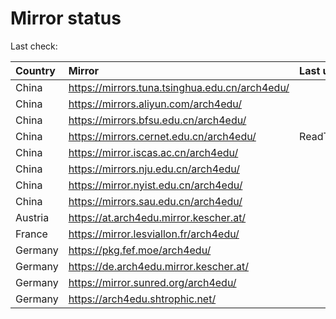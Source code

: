 <script src="./time.js"></script>
# Mirror status
Last check: <script type="text/javascript">localize(1749806847.1797287);</script>

|Country|Mirror|Last update|
|:------|:-----|:----------|
|China|https://mirrors.tuna.tsinghua.edu.cn/arch4edu/|<script type="text/javascript">localize(1749753938);</script>|
|China|https://mirrors.aliyun.com/arch4edu/|<script type="text/javascript">localize(1749797482);</script>|
|China|https://mirrors.bfsu.edu.cn/arch4edu/|<script type="text/javascript">localize(1749753938);</script>|
|China|https://mirrors.cernet.edu.cn/arch4edu/|ReadTimeout|
|China|https://mirror.iscas.ac.cn/arch4edu/|<script type="text/javascript">localize(1749753938);</script>|
|China|https://mirrors.nju.edu.cn/arch4edu/|<script type="text/javascript">localize(1749710890);</script>|
|China|https://mirror.nyist.edu.cn/arch4edu/|<script type="text/javascript">localize(1749753938);</script>|
|China|https://mirrors.sau.edu.cn/arch4edu/|<script type="text/javascript">localize(1731653531);</script>|
|Austria|https://at.arch4edu.mirror.kescher.at/|<script type="text/javascript">localize(1749753938);</script>|
|France|https://mirror.lesviallon.fr/arch4edu/|<script type="text/javascript">localize(1749753938);</script>|
|Germany|https://pkg.fef.moe/arch4edu/|<script type="text/javascript">localize(1749753938);</script>|
|Germany|https://de.arch4edu.mirror.kescher.at/|<script type="text/javascript">localize(1749753938);</script>|
|Germany|https://mirror.sunred.org/arch4edu/|<script type="text/javascript">localize(1749753938);</script>|
|Germany|https://arch4edu.shtrophic.net/|<script type="text/javascript">localize(1749753938);</script>|

<script src="./tablefilter/tablefilter.js"></script>
<script src="./table.js"></script>